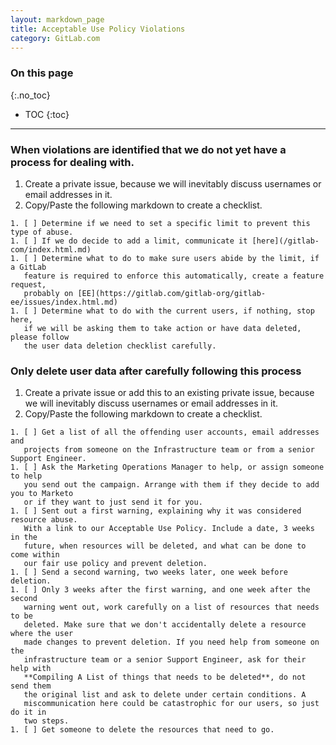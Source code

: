```yaml
---
layout: markdown_page
title: Acceptable Use Policy Violations
category: GitLab.com
---
```


### On this page
{:.no_toc}

- TOC
{:toc}

----

### When violations are identified that we do not yet have a process for dealing with.

1. Create a private issue, because we will inevitably discuss usernames
   or email addresses in it.
1. Copy/Paste the following markdown to create a checklist.

```
1. [ ] Determine if we need to set a specific limit to prevent this type of abuse.
1. [ ] If we do decide to add a limit, communicate it [here](/gitlab-com/index.html.md)
1. [ ] Determine what to do to make sure users abide by the limit, if a GitLab
   feature is required to enforce this automatically, create a feature request,
   probably on [EE](https://gitlab.com/gitlab-org/gitlab-ee/issues/index.html.md)
1. [ ] Determine what to do with the current users, if nothing, stop here,
   if we will be asking them to take action or have data deleted, please follow
   the user data deletion checklist carefully.
```

### Only delete user data after carefully following this process

1. Create a private issue or add this to an existing private issue, because we
   will inevitably discuss usernames or email addresses in it.
1. Copy/Paste the following markdown to create a checklist.

```
1. [ ] Get a list of all the offending user accounts, email addresses and
   projects from someone on the Infrastructure team or from a senior Support Engineer.
1. [ ] Ask the Marketing Operations Manager to help, or assign someone to help
   you send out the campaign. Arrange with them if they decide to add you to Marketo
   or if they want to just send it for you.
1. [ ] Sent out a first warning, explaining why it was considered resource abuse.
   With a link to our Acceptable Use Policy. Include a date, 3 weeks in the
   future, when resources will be deleted, and what can be done to come within
   our fair use policy and prevent deletion.
1. [ ] Send a second warning, two weeks later, one week before deletion.
1. [ ] Only 3 weeks after the first warning, and one week after the second
   warning went out, work carefully on a list of resources that needs to be
   deleted. Make sure that we don't accidentally delete a resource where the user
   made changes to prevent deletion. If you need help from someone on the
   infrastructure team or a senior Support Engineer, ask for their help with
   **Compiling A List of things that needs to be deleted**, do not send them
   the original list and ask to delete under certain conditions. A
   miscommunication here could be catastrophic for our users, so just do it in
   two steps.
1. [ ] Get someone to delete the resources that need to go.
```
